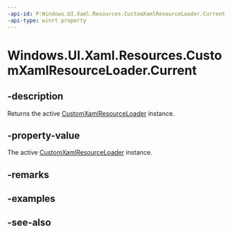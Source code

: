 ```yaml
---
-api-id: P:Windows.UI.Xaml.Resources.CustomXamlResourceLoader.Current
-api-type: winrt property
---
```


<!-- Property syntax
public Windows.UI.Xaml.Resources.CustomXamlResourceLoader Current { get;  set; }
-->

# Windows.UI.Xaml.Resources.CustomXamlResourceLoader.Current

## -description

Returns the active [CustomXamlResourceLoader](customxamlresourceloader.md) instance.



## -property-value

The active [CustomXamlResourceLoader](customxamlresourceloader.md) instance.

## -remarks

## -examples

## -see-also
